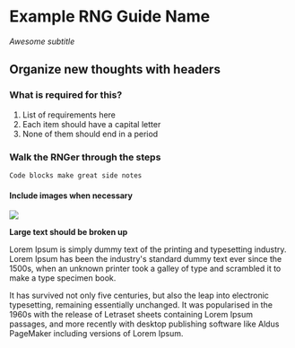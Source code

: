# Example RNG Guide Name
_Awesome subtitle_

## Organize new thoughts with headers

### What is required for this?
1. List of requirements here
2. Each item should have a capital letter
3. None of them should end in a period

### Walk the RNGer through the steps

```
Code blocks make great side notes
```

#### Include images when necessary

![](https://cdn.discordapp.com/attachments/285269956168253441/384880862157733888/CYMERA_20171127_193706.jpg)

**Large text should be broken up**

Lorem Ipsum is simply dummy text of the printing and typesetting industry. Lorem Ipsum has been the industry's standard dummy text ever since the 1500s, when an unknown printer took a galley of type and scrambled it to make a type specimen book.

It has survived not only five centuries, but also the leap into electronic typesetting, remaining essentially unchanged. It was popularised in the 1960s with the release of Letraset sheets containing Lorem Ipsum passages, and more recently with desktop publishing software like Aldus PageMaker including versions of Lorem Ipsum.
